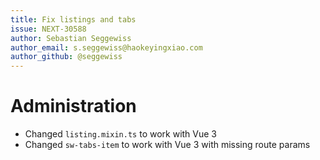 ```yaml
---
title: Fix listings and tabs
issue: NEXT-30588
author: Sebastian Seggewiss
author_email: s.seggewiss@haokeyingxiao.com
author_github: @seggewiss
---
```

# Administration
* Changed `listing.mixin.ts` to work with Vue 3
* Changed `sw-tabs-item` to work with Vue 3 with missing route params
